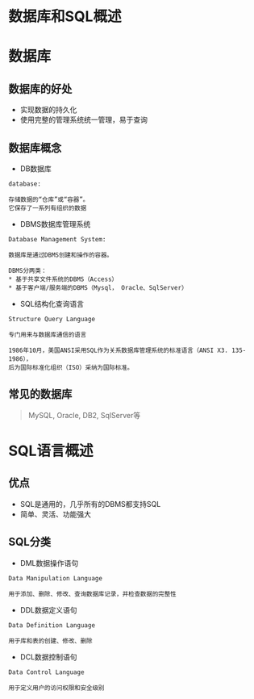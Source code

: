 数据库和SQL概述
==


# 数据库
## 数据库的好处
* 实现数据的持久化
* 使用完整的管理系统统一管理，易于查询


## 数据库概念
* DB数据库
```text
database:

存储数据的“仓库”或“容器”。
它保存了一系列有组织的数据
```

* DBMS数据库管理系统
```text
Database Management System:

数据库是通过DBMS创建和操作的容器。

DBMS分两类：
* 基于共享文件系统的DBMS（Access）
* 基于客户端/服务端的DBMS（Mysql， Oracle、SqlServer）
```

* SQL结构化查询语言
```text
Structure Query Language

专门用来与数据库通信的语言

1986年10月，美国ANSI采用SQL作为关系数据库管理系统的标准语言（ANSI X3. 135-1986），
后为国际标准化组织（ISO）采纳为国际标准。
```

## 常见的数据库
>MySQL, Oracle, DB2, SqlServer等


# SQL语言概述
## 优点
* SQL是通用的，几乎所有的DBMS都支持SQL
* 简单、灵活、功能强大

## SQL分类
* DML数据操作语句
```text
Data Manipulation Language

用于添加、删除、修改、查询数据库记录，并检查数据的完整性
```

* DDL数据定义语句
```text
Data Definition Language

用于库和表的创建、修改、删除
```

* DCL数据控制语句
```text
Data Control Language

用于定义用户的访问权限和安全级别
```
